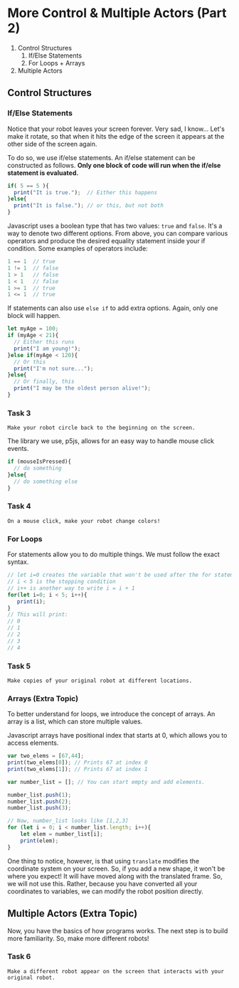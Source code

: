 # More Control & Multiple Actors (Part 2)
1. Control Structures
    1. If/Else Statements
    2. For Loops + Arrays
2. Multiple Actors

## Control Structures

### If/Else Statements
Notice that your robot leaves your screen forever. Very sad, I know...
Let's make it rotate, so that when it hits the edge of the screen it appears at
the other side of the screen again.

To do so, we use if/else statements. An if/else statement can be constructed as follows.
**Only one block of code will run when the if/else statement is evaluated.**
```javascript
if( 5 == 5 ){
  print("It is true.");  // Either this happens
}else{
  print("It is false."); // or this, but not both
}
```
Javascript uses a boolean type that has two values: `true` and `false`. It's a
way to denote two different options. From above, you can compare various operators and
produce the desired equality statement inside your if condition. Some examples of operators
include:
```javascript
1 == 1  // true
1 != 1  // false
1 > 1   // false
1 < 1   // false
1 >= 1  // true
1 <= 1  // true
```
If statements can also use `else if` to add extra options.
Again, only one block will happen.
```javascript
let myAge = 100;
if (myAge < 21){
  // Either this runs
  print("I am young!");          
}else if(myAge < 120){
  // Or this
  print("I'm not sure...");
}else{
  // Or finally, this
  print("I may be the oldest person alive!");
}
```

### Task 3
```
Make your robot circle back to the beginning on the screen.
```

The library we use, p5js, allows for an easy way to handle mouse click events.
```javascript
if (mouseIsPressed){
  // do something
}else{
  // do something else
}

```
### Task 4
```
On a mouse click, make your robot change colors!
```

### For Loops
For statements allow you to do multiple things. We must follow the exact syntax.
```javascript
// let i=0 creates the variable that won't be used after the for statement
// i < 5 is the stopping condition
// i++ is another way to write i = i + 1
for(let i=0; i < 5; i++){
   print(i);
}
// This will print:
// 0
// 1
// 2
// 3
// 4
```

### Task 5
```
Make copies of your original robot at different locations.
```

### Arrays (Extra Topic)
To better understand for loops, we introduce the concept of arrays. An array is a
list, which can store multiple values.

Javascript arrays have positional index that starts at 0, which allows you to access
elements.

```javascript
var two_elems = [67,44];
print(two_elems[0]); // Prints 67 at index 0
print(two_elems[1]); // Prints 67 at index 1
```


```javascript
var number_list = []; // You can start empty and add elements.

number_list.push(1);
number_list.push(2);
number_list.push(3);

// Now, number_list looks like [1,2,3]
for (let i = 0; i < number_list.length; i++){
    let elem = number_list[i];
    print(elem);
}
```

One thing to notice, however, is that using `translate` modifies the coordinate
system on your screen. So, if you add a new shape, it won't be where you expect!
It will have moved along with the translated frame. So, we will not use this.
Rather, because you have converted all your coordinates to variables, we can
modify the robot position directly.


## Multiple Actors (Extra Topic)
Now, you have the basics of how programs works. The next step is to build more
familiarity. So, make more different robots!

### Task 6
```
Make a different robot appear on the screen that interacts with your original robot.
```

